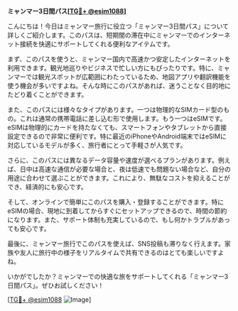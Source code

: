 **ミャンマー3日間パス[[TG💪+ @esim1088](https://t.me/s/esim1088)]**

こんにちは！今日はミャンマー旅行に役立つ「ミャンマー3日間パス」について詳しくご紹介します。このパスは、短期間の滞在中にミャンマーでのインターネット接続を快適にサポートしてくれる便利なアイテムです。

まず、このパスを使うと、ミャンマー国内で高速かつ安定したインターネットを利用できます。観光地巡りやビジネスで忙しい方にもぴったりです。特に、ミャンマーでは観光スポットが広範囲にわたっているため、地図アプリや翻訳機能を使う機会が多いですよね。そんな時にこのパスがあれば、迷うことなく目的地にたどり着くことができます。

また、このパスには様々なタイプがあります。一つは物理的なSIMカード型のもの。これは通常の携帯電話に差し込む形で使用します。もう一つはeSIMです。eSIMは物理的にカードを持たなくても、スマートフォンやタブレットから直接設定できるので非常に便利です。特に最近のiPhoneやAndroid端末ではeSIMに対応しているモデルが多く、旅行者にとって手軽さが人気です。

さらに、このパスには異なるデータ容量や速度が選べるプランがあります。例えば、日中は高速な通信が必要な場合と、夜は低速でも問題ない場合など、自分の用途に合わせて選ぶことができます。これにより、無駄なコストを抑えることができ、経済的にも安心です。

そして、オンラインで簡単にこのパスを購入・登録することができます。特にeSIMの場合、現地に到着してからすぐにセットアップできるので、時間の節約になります。また、サポート体制も充実しているので、もし何かトラブルがあっても安心です。

最後に、ミャンマー旅行でこのパスを使えば、SNS投稿も滞りなく行えます。家族や友人に旅行中の様子をリアルタイムで共有できるのはとても楽しいですよね。

いかがでしたか？ミャンマーでの快適な旅をサポートしてくれる「ミャンマー3日間パス」。ぜひお試しください！

[[TG💪+ @esim1088](https://t.me/s/esim1088) ![Image](https://i.postimg.cc/Y0z9fWf4/image.png)]